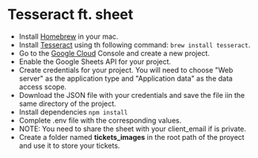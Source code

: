 # Tesseract ft. sheet

- Install [Homebrew](https://brew.sh/) in your mac.
- Install [Tesseract](https://guides.library.illinois.edu/c.php?g=347520&p=4121425) using th following command: ```brew install tesseract```.
- Go to the [Google Cloud](https://console.cloud.google.com/) Console and create a new project.
- Enable the Google Sheets API for your project.
- Create credentials for your project. You will need to choose "Web server" as the application type and "Application data" as the data access scope.
- Download the JSON file with your credentials and save the file iin the same directory of the project.
- Install dependencies ```npm install```
- Complete .env file with the corresponding values.
- NOTE: You need to share the sheet  with your client_email if is private.
- Create a folder named **tickets_images** in the root path of the proyect and use it to store your tickets.